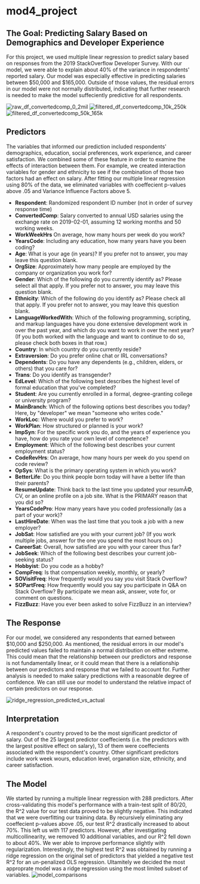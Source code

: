 # mod4_project

## The Goal: Predicting Salary Based on Demographics and Developer Experience

For this project, we used multiple linear regression to predict salary based on responses from the 2019 StackOverflow Developer Survey. With our model, we were able to explain about 40% of the variance in respondents' reported salary. Our model was especially effective in predicting salaries between $50,000 and $165,000. Outside of those values, the residual errors in our model were not normally distributed, indicating that further research is needed to make the model suffeciently predictive for all respondents. 

![raw_df_convertedcomp_0_2mil](shared_datasets/raw_df_convertedcomp_0_2mil.png) ![filtered_df_convertedcomp_10k_250k](shared_datasets/filtered_df_convertedcomp_10k_250k.png) ![filtered_df_convertedcomp_50k_165k](shared_datasets/filtered_df_convertedcomp_50k_165k.png)

## Predictors

The variables that informed our prediction included respondents' demographics, education, social preferences, work experience, and career satisfaction. We combined some of these feature in order to examine the effects of interaction between them. For example, we created interaction variables for gender and ethnicity to see if the combination of those two factors had an effect on salary. After fitting our multiple linear regression using 80% of the data, we eliminated variables with coeffecient p-values above .05 and Variance Influence Factors above 5. 
- **Respondent**: Randomized respondent ID number (not in order of survey response time)
- **ConvertedComp**: Salary converted to annual USD salaries using the exchange rate on 2019-02-01, assuming 12 working months and 50 working weeks.
- **WorkWeekHrs** On average, how many hours per week do you work?
- **YearsCode**: Including any education, how many years have you been coding?
- **Age**: What is your age (in years)? If you prefer not to answer, you may leave this question blank.
- **OrgSize**: Approximately how many people are employed by the company or organization you work for?
- **Gender**: Which of the following do you currently identify as? Please select all that apply. If you prefer not to answer, you may leave this question blank.
- **Ethnicity**: Which of the following do you identify as? Please check all that apply. If you prefer not to answer, you may leave this question blank.
- **LanguageWorkedWith**: Which of the following programming, scripting, and markup languages have you done extensive development work in over the past year, and which do you want to work in over the next year?  (If you both worked with the language and want to continue to do so, please check both boxes in that row.)
- **Country**: In which country do you currently reside?
- **Extraversion**: Do you prefer online chat or IRL conversations?
- **Dependents**: Do you have any dependents (e.g., children, elders, or others) that you care for?
- **Trans**: Do you identify as transgender?
- **EdLevel**: Which of the following best describes the highest level of formal education that you've completed?
- **Student**: Are you currently enrolled in a formal, degree-granting college or university program?
- **MainBranch**: Which of the following options best describes you today? Here, by "developer" we mean "someone who writes code."
- **WorkLoc**: Where would you prefer to work?
- **WorkPlan**: How structured or planned is your work?
- **ImpSyn**: For the specific work you do, and the years of experience you have, how do you rate your own level of competence?
- **Employment**: Which of the following best describes your current employment status?
- **CodeRevHrs**: On average, how many hours per week do you spend on code review?
- **OpSys**: What is the primary operating system in which you work?
- **BetterLife**: Do you think people born today will have a better life than their parents?
- **ResumeUpdate**: Think back to the last time you updated your resumÃ©, CV, or an online profile on a job site. What is the PRIMARY reason that you did so?
- **YearsCodePro**: How many years have you coded professionally (as a part of your work)?
- **LastHireDate**: When was the last time that you took a job with a new employer?
- **JobSat**: How satisfied are you with your current job? (If you work multiple jobs, answer for the one you spend the most hours on.)
- **CareerSat**: Overall, how satisfied are you with your career thus far?
- **JobSeek**: Which of the following best describes your current job-seeking status?
- **Hobbyist**: Do you code as a hobby?
- **CompFreq**: Is that compensation weekly, monthly, or yearly?
- **SOVisitFreq**: How frequently would you say you visit Stack Overflow?
- **SOPartFreq**: How frequently would you say you participate in Q&A on Stack Overflow? By participate we mean ask, answer, vote for, or comment on questions.
- **FizzBuzz**: Have you ever been asked to solve FizzBuzz in an interview?

## The Response

For our model, we considered any respondents that earned between $10,000 and $250,000. As mentioned, the residual errors in our model's predicted values failed to maintain a normal distribution on either extreme. This could mean that the relationship between our predictors and response is not fundamentally linear, or it could mean that there is a relationship between our predictors and response that we failed to account for. Further analysis is needed to make salary predictions with a reasonable degree of confidence. We can still use our model to understand the relative impact of certain predictors on our response. 

![ridge_regression_predicted_vs_actual](shared_datasets/ridge_regression_predicted_vs_actual.png)

## Interpretation

A respondent's country proved to be the most significant predictor of salary. Out of the 25 largest predictor coeffecients (i.e. the predictors with the largest positive effect on salary), 13 of them were coeffecients associated with the respondent's country. Other significant predictors include work week wours, education level, organation size, ethnicity, and career satisfaction. 

## The Model

We started by running a multiple linear regression with 288 predictors. After cross-validating this model's performance with a train-test split of 80/20, the R^2 value for our test data proved to be slightly negative. This indicated that we were overfitting our training data. By recursively eliminating any coeffecient p-values above .05, our test R^2 drastically increased to about 70%. This left us with 117 predictors. However, after investigating multicollinearity, we removed 10 additional variables, and our R^2 fell down to about 40%. We wer able to improve performance slightly with regularization. Interestingly, the highest test R^2 was obtained by running a ridge regression on the original set of predictors that yielded a negative test R^2 for an un-penalized OLS regression. Ultamitely we decided the most approprate model was a ridge regression using the most limited subset of variables. 
![model_comparisons](shared_datasets/model_comparisons.png)
